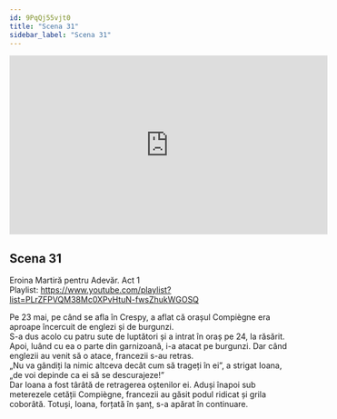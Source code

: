 ```yaml
---
id: 9PqQj55vjt0
title: "Scena 31"
sidebar_label: "Scena 31"
---
```


<div class="video-float-container">
  <iframe
    width="560"
    height="315"
    src="https://www.youtube.com/embed/9PqQj55vjt0"
    title="YouTube video player"
    frameborder="0"
    allow="accelerometer; autoplay; clipboard-write; encrypted-media; gyroscope; picture-in-picture; web-share"
    referrerpolicy="strict-origin-when-cross-origin"
    allowfullscreen
  ></iframe>
</div>

## Scena 31

Eroina Martiră pentru Adevăr. Act 1   
Playlist: https://www.youtube.com/playlist?list=PLrZFPVQM38Mc0XPvHtuN-fwsZhukWGOSQ 

Pe 23 mai, pe când se afla în Crespy, a aflat că orașul Compiègne era aproape încercuit de englezi și de burgunzi.  
S-a dus acolo cu patru sute de luptători și a intrat în oraș pe 24, la răsărit. Apoi, luând cu ea o parte din garnizoană, i-a atacat pe burgunzi. Dar când englezii au venit să o atace, francezii s-au retras.  
„Nu va gândiți la nimic altceva decât cum să trageți în ei”, a strigat Ioana, „de voi depinde ca ei să se descurajeze!”  
Dar Ioana a fost târâtă de retragerea oștenilor ei. Aduși înapoi sub meterezele cetății Compiègne, francezii au găsit podul ridicat și grila coborâtă. Totuși, Ioana, forțată în șanț, s-a apărat în continuare.
